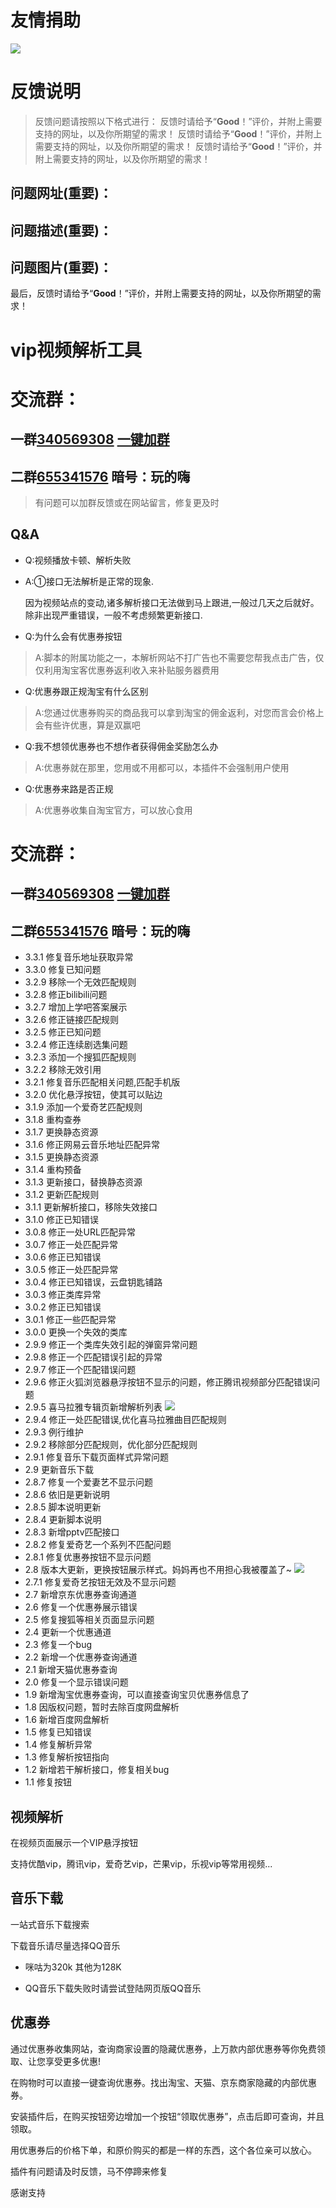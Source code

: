 # 友情捐助
![](https://i.loli.net/2019/05/14/5cda672add6f594934.jpg)
# 反馈说明
> 反馈问题请按照以下格式进行：
> 反馈时请给予“**Good**！”评价，并附上需要支持的网址，以及你所期望的需求！
> 反馈时请给予“**Good**！”评价，并附上需要支持的网址，以及你所期望的需求！
> 反馈时请给予“**Good**！”评价，并附上需要支持的网址，以及你所期望的需求！
## 问题网址(**重要**)：
## 问题描述(**重要**)：
## 问题图片(**重要**)：

 最后，反馈时请给予“**Good**！”评价，并附上需要支持的网址，以及你所期望的需求！
# vip视频解析工具

# 交流群：
## 一群[**340569308**](http://shang.qq.com/wpa/qunwpa?idkey=7fc3fef0db96421305e65c41cc081ffeca507fdc23cab93d731277be829985ec) [**一键加群**](http://shang.qq.com/wpa/qunwpa?idkey=7fc3fef0db96421305e65c41cc081ffeca507fdc23cab93d731277be829985ec)

## 二群[**655341576**](https://shang.qq.com/wpa/qunwpa?idkey=dd0275fbf9149b71e4f2f4e44902b552c846e9a2234f68eaca35a442510f061b) 暗号：玩的嗨

> 有问题可以加群反馈或在网站留言，修复更及时

## Q&A

* Q:视频播放卡顿、解析失败
* A:①接口无法解析是正常的现象.
    
    因为视频站点的变动,诸多解析接口无法做到马上跟进,一般过几天之后就好。除非出现严重错误，一般不考虑频繁更新接口.

* Q:为什么会有优惠券按钮
> A:脚本的附属功能之一，本解析网站不打广告也不需要您帮我点击广告，仅仅利用淘宝客优惠券返利收入来补贴服务器费用

* Q:优惠券跟正规淘宝有什么区别
> A:您通过优惠券购买的商品我可以拿到淘宝的佣金返利，对您而言会价格上会有些许优惠，算是双赢吧

* Q:我不想领优惠券也不想作者获得佣金奖励怎么办
> A:优惠券就在那里，您用或不用都可以，本插件不会强制用户使用

* Q:优惠券来路是否正规
> A:优惠券收集自淘宝官方，可以放心食用

# 交流群：
## 一群[**340569308**](http://shang.qq.com/wpa/qunwpa?idkey=7fc3fef0db96421305e65c41cc081ffeca507fdc23cab93d731277be829985ec) [**一键加群**](http://shang.qq.com/wpa/qunwpa?idkey=7fc3fef0db96421305e65c41cc081ffeca507fdc23cab93d731277be829985ec)

## 二群[**655341576**](https://shang.qq.com/wpa/qunwpa?idkey=dd0275fbf9149b71e4f2f4e44902b552c846e9a2234f68eaca35a442510f061b) 暗号：玩的嗨

* 3.3.1 修复音乐地址获取异常
* 3.3.0 修复已知问题
* 3.2.9 移除一个无效匹配规则
* 3.2.8 修正bilibili问题
* 3.2.7 增加上学吧答案展示
* 3.2.6 修正链接匹配规则
* 3.2.5 修正已知问题
* 3.2.4 修正连续剧选集问题
* 3.2.3 添加一个搜狐匹配规则
* 3.2.2 移除无效引用
* 3.2.1 修复音乐匹配相关问题,匹配手机版
* 3.2.0 优化悬浮按钮，使其可以贴边
* 3.1.9 添加一个爱奇艺匹配规则
* 3.1.8 重构查券
* 3.1.7 更换静态资源
* 3.1.6 修正网易云音乐地址匹配异常
* 3.1.5 更换静态资源
* 3.1.4 重构预备
* 3.1.3 更新接口，替换静态资源
* 3.1.2 更新匹配规则
* 3.1.1 更新解析接口，移除失效接口
* 3.1.0 修正已知错误
* 3.0.8 修正一处URL匹配异常
* 3.0.7 修正一处匹配异常
* 3.0.6 修正已知错误
* 3.0.5 修正一处匹配异常
* 3.0.4 修正已知错误，云盘钥匙铺路
* 3.0.3 修正类库异常
* 3.0.2 修正已知错误
* 3.0.1 修正一些匹配异常
* 3.0.0 更换一个失效的类库
* 2.9.9 修正一个类库失效引起的弹窗异常问题
* 2.9.8 修正一个匹配错误引起的异常
* 2.9.7 修正一个匹配错误问题
* 2.9.6 修正火狐浏览器悬浮按钮不显示的问题，修正腾讯视频部分匹配错误问题
* 2.9.5 喜马拉雅专辑页新增解析列表
![](https://ws2.sinaimg.cn/large/005SntQFly1fvev0csoj5j30rm0ekn1y.jpg)
* 2.9.4 修正一处匹配错误,优化喜马拉雅曲目匹配规则
* 2.9.3 例行维护
* 2.9.2 移除部分匹配规则，优化部分匹配规则
* 2.9.1 修复音乐下载页面样式异常问题
* 2.9   更新音乐下载
* 2.8.7 修复一个爱妻艺不显示问题
* 2.8.6 依旧是更新说明
* 2.8.5 脚本说明更新
* 2.8.4 更新脚本说明
* 2.8.3 新增pptv匹配接口
* 2.8.2 修复爱奇艺一个系列不匹配问题
* 2.8.1 修复优惠券按钮不显示问题
* 2.8   版本大更新，更换按钮展示样式。妈妈再也不用担心我被覆盖了~
![](https://ws4.sinaimg.cn/large/005SntQFly1fud5hq59r4j309b098mx6.jpg)
* 2.7.1 修复爱奇艺按钮无效及不显示问题
* 2.7   新增京东优惠券查询通道
* 2.6   修复一个优惠券展示错误
* 2.5   修复搜狐等相关页面显示问题
* 2.4   更新一个优惠通道
* 2.3   修复一个bug
* 2.2   新增一个优惠券查询通道
* 2.1   新增天猫优惠券查询
* 2.0   修复一个显示错误问题
* 1.9   新增淘宝优惠券查询，可以直接查询宝贝优惠券信息了
* 1.8   因版权问题，暂时去除百度网盘解析
* 1.6   新增百度网盘解析
* 1.5   修复已知错误
* 1.4   修复解析异常
* 1.3   修复解析按钮指向
* 1.2   新增若干解析接口，修复相关bug
* 1.1   修复按钮

## 视频解析

在视频页面展示一个VIP悬浮按钮

支持优酷vip，腾讯vip，爱奇艺vip，芒果vip，乐视vip等常用视频...
## 音乐下载

一站式音乐下载搜索

下载音乐请尽量选择QQ音乐

- 咪咕为320k 其他为128K

- QQ音乐下载失败时请尝试登陆网页版QQ音乐

## 优惠券

通过优惠券收集网站，查询商家设置的隐藏优惠券，上万款内部优惠券等你免费领取、让您享受更多优惠!

在购物时可以直接一键查询优惠券。找出淘宝、天猫、京东商家隐藏的内部优惠券。

安装插件后，在购买按钮旁边增加一个按钮“领取优惠券”，点击后即可查询，并且领取。

用优惠券后的价格下单，和原价购买的都是一样的东西，这个各位亲可以放心。


插件有问题请及时反馈，马不停蹄来修复

感谢支持